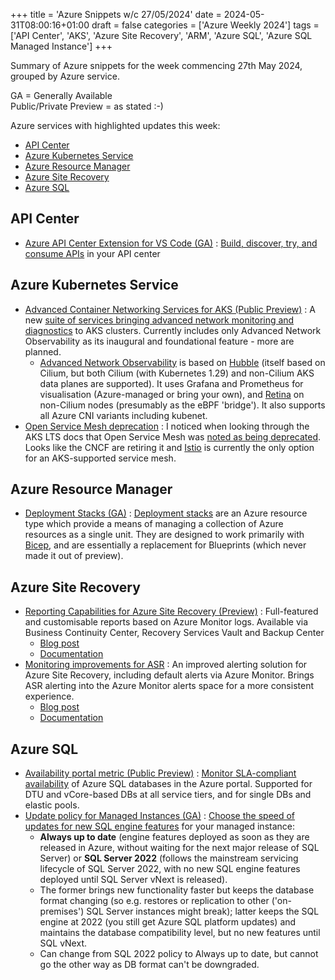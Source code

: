 +++
title = 'Azure Snippets w/c 27/05/2024'
date = 2024-05-31T08:00:16+01:00
draft = false
categories = ['Azure Weekly 2024']
tags = ['API Center', 'AKS', 'Azure Site Recovery', 'ARM', 'Azure SQL', 'Azure SQL Managed Instance']
+++

Summary of Azure snippets for the week commencing 27th May 2024, grouped by Azure service.

GA = Generally Available  
Public/Private Preview = as stated :-)

Azure services with highlighted updates this week:

- [API Center](#api-center)
- [Azure Kubernetes Service](#azure-kubernetes-service)
- [Azure Resource Manager](#azure-resource-manager)
- [Azure Site Recovery](#azure-site-recovery)
- [Azure SQL](#azure-sql)

## API Center

- [Azure API Center Extension for VS Code (GA)](https://azure.microsoft.com/en-gb/updates/general-availability-azure-api-center-extension-for-vs-code/) : [Build, discover, try, and consume APIs](https://learn.microsoft.com/en-us/azure/api-center/use-vscode-extension) in your API center

## Azure Kubernetes Service

- [Advanced Container Networking Services for AKS (Public Preview)](https://azure.microsoft.com/en-gb/updates/advanced-container-networking-services/) : A new [suite of services bringing advanced network monitoring and diagnostics](https://learn.microsoft.com/en-gb/azure/aks/advanced-container-networking-services-overview) to AKS clusters. Currently includes only Advanced Network Observability as its inaugural and foundational feature - more are planned.
    - [Advanced Network Observability](https://learn.microsoft.com/en-gb/azure/aks/advanced-network-observability-concepts?tabs=non-cilium) is based on [Hubble](https://github.com/cilium/hubble) (itself based on Cilium, but both Cilium (with Kubernetes 1.29) and non-Cilium AKS data planes are supported). It uses Grafana and Prometheus for visualisation (Azure-managed or bring your own), and [Retina](https://retina.sh/) on non-Cilium nodes (presumably as the eBPF 'bridge'). It also supports all Azure CNI variants including kubenet.
- [Open Service Mesh deprecation](https://learn.microsoft.com/en-gb/azure/aks/open-service-mesh-about) : I noticed when looking through the AKS LTS docs that Open Service Mesh was [noted as being deprecated](https://learn.microsoft.com/en-gb/azure/aks/long-term-support#long-term-support-add-ons-and-features). Looks like the CNCF are retiring it and [Istio](https://learn.microsoft.com/en-gb/azure/aks/istio-about) is currently the only option for an AKS-supported service mesh.

## Azure Resource Manager

- [Deployment Stacks (GA)](https://techcommunity.microsoft.com/t5/azure-governance-and-management/arm-deployment-stacks-now-ga/ba-p/4145469) : [Deployment stacks](https://learn.microsoft.com/en-us/azure/azure-resource-manager/bicep/deployment-stacks) are an Azure resource type which provide a means of managing a collection of Azure resources as a single unit. They are designed to work primarily with [Bicep](https://learn.microsoft.com/en-us/azure/azure-resource-manager/bicep/overview), and are essentially a replacement for Blueprints (which never made it out of preview).

## Azure Site Recovery

- [Reporting Capabilities for Azure Site Recovery (Preview)](https://azure.microsoft.com/en-gb/updates/preview-introducing-reporting-capabilities-for-azure-site-recovery/) : Full-featured and customisable reports based on Azure Monitor logs. Available via Business Continuity Center, Recovery Services Vault and Backup Center
    - [Blog post](https://techcommunity.microsoft.com/t5/azure-governance-and-management/preview-introducing-reporting-capabilities-for-azure-site/ba-p/4148458)
    - [Documentation](https://learn.microsoft.com/en-us/azure/site-recovery/report-site-recovery)
- [Monitoring improvements for ASR](https://azure.microsoft.com/en-gb/updates/introducing-reporting-capabilities-for-azure-site-recovery/) : An improved alerting solution for Azure Site Recovery, including default alerts via Azure Monitor. Brings ASR alerting into the Azure Monitor alerts space for a more consistent experience.
    - [Blog post](https://techcommunity.microsoft.com/t5/azure-governance-and-management/monitor-effectively-using-azure-monitor-for-azure-site-recovery/ba-p/4148504)
    - [Documentation](https://learn.microsoft.com/en-us/azure/site-recovery/site-recovery-monitor-and-troubleshoot)

## Azure SQL

- [Availability portal metric (Public Preview)](https://techcommunity.microsoft.com/t5/azure-sql-blog/azure-sql-db-availability-portal-metric/ba-p/4139206) : [Monitor SLA-compliant availability](https://learn.microsoft.com/en-gb/azure/azure-sql/database/monitoring-metrics-alerts?view=azuresql#availability-metric) of Azure SQL databases in the Azure portal. Supported for DTU and vCore-based DBs at all service tiers, and for single DBs and elastic pools.
- [Update policy for Managed Instances (GA)](https://techcommunity.microsoft.com/t5/azure-sql-blog/update-policy-for-azure-sql-managed-instance/ba-p/4148968) : [Choose the speed of updates for new SQL engine features](https://learn.microsoft.com/en-us/azure/azure-sql/managed-instance/update-policy?view=azuresql&tabs=azure-portal) for your managed instance:
    - **Always up to date** (engine features deployed as soon as they are released in Azure, without waiting for the next major release of SQL Server) or **SQL Server 2022** (follows the mainstream servicing lifecycle of SQL Server 2022, with no new SQL engine features deployed until SQL Server vNext is released).
    - The former brings new functionality faster but keeps the database format changing (so e.g. restores or replication to other ('on-premises') SQL Server instances might break); latter keeps the SQL engine at 2022 (you still get Azure SQL platform updates) and maintains the database compatibility level, but no new features until SQL vNext.
    - Can change from SQL 2022 policy to Always up to date, but cannot go the other way as DB format can't be downgraded.
